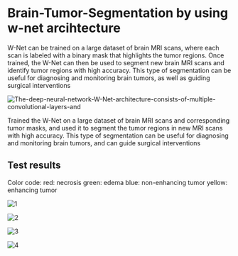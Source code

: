 # Brain-Tumor-Segmentation by using w-net arcihtecture

W-Net can be trained on a large dataset of brain MRI scans, where each scan is labeled with a binary mask that highlights the tumor regions. Once trained, the W-Net can then be used to segment new brain MRI scans and identify tumor regions with high accuracy. This type of segmentation can be useful for diagnosing and monitoring brain tumors, as well as guiding surgical interventions

![The-deep-neural-network-W-Net-architecture-consists-of-multiple-convolutional-layers-and](https://user-images.githubusercontent.com/47353633/232506349-5ad27481-31d5-47f5-be19-c2f6075fd4ab.png)


Trained the W-Net on a large dataset of brain MRI scans and corresponding tumor masks, and used it to segment the tumor regions in new MRI scans with high accuracy. This type of segmentation can be useful for diagnosing and monitoring brain tumors, and can guide surgical interventions
## Test results 
Color code: red: necrosis green: edema blue: non-enhancing tumor yellow: enhancing tumor


![1](https://user-images.githubusercontent.com/47353633/99363271-977aae00-28c5-11eb-9a88-b511b7d372c4.png)

![2](https://user-images.githubusercontent.com/47353633/99363442-ce50c400-28c5-11eb-9285-5015317244ce.png)

![3](https://user-images.githubusercontent.com/47353633/99363456-d3157800-28c5-11eb-9629-3c69fb447b5a.png)

![4](https://user-images.githubusercontent.com/47353633/99363467-d6a8ff00-28c5-11eb-86b2-c064ec7e4e31.png)


